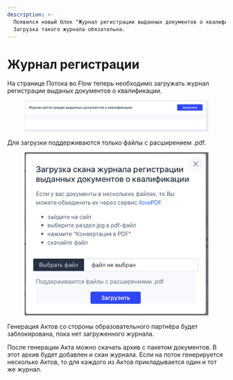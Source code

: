 ```yaml
---
description: >-
  Появился новый блок "Журнал регистрации выданных документов о квалификации".
  Загрузка такого журнала обязательна.
---
```


# Журнал регистрации

На странице Потока во Flow теперь необходимо загружать журнал регистрации выданых документов о квалификации.

<figure><img src=".gitbook/assets/image (20).png" alt=""><figcaption></figcaption></figure>

Для загрузки поддерживаются только файлы с расширением .pdf.

<figure><img src=".gitbook/assets/image (3).png" alt=""><figcaption></figcaption></figure>

Генерация Актов со стороны образовательного партнёра будет заблокирована, пока нет загруженного журнала.

После генерации Акта можно скачать архив с пакетом документов. В этот архив будет добавлен и скан журнала. Если на поток генерируется несколько Актов, то для каждого из Актов прикладывается один и тот же журнал.
